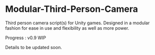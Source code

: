 # Modular-Third-Person-Camera
Third person camera script(s) for Unity games. Designed in a modular fashion for ease in use and flexibility as well as more power.

Progress : v0.9 WIP

Details to be updated soon.
